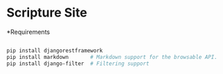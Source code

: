# Scripture Site


*Requirements

```bash

pip install djangorestframework
pip install markdown       # Markdown support for the browsable API.
pip install django-filter  # Filtering support

```
